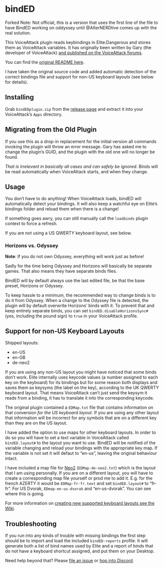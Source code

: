 # bindED

Forked Note: Not official, this is a version that uses the first line of the file to have BindED working on oddyssey until @AlterNERDtive comes up with the real solution.

This VoiceAttack plugin reads keybindings in Elite:Dangerous and stores them as
VoiceAttack variables. It has originally been written by Gary (the developer of
VoiceAttack) [and published on the VoiceAttack
forums](https://forum.voiceattack.com/smf/index.php?topic=564.0).

You can find the [original README here](ReadMe.txt).

I have taken the original source code and added automatic detection of the
correct bindings file and support for non-US keyboard layouts (see below for
details).

## Installing

Grab `bindEDplugin.zip` from the [release
page](https://github.com/alterNERDtive/bindED/releases/latest) and extract it
into your VoiceAttack’s `Apps` directory.

## Migrating from the Old Plugin

If you use this as a drop-in replacement for the initial version all commands
invoking the plugin will throw an error message. Gary has asked me to change the
plugin’s GUID, and the plugin with the old one will no longer be found.

_That is irrelevant in basically all cases and can safely be ignored_. Binds
will be read automatically when VoiceAttack starts, and when they change.

## Usage

You don’t have to do anything! When VoiceAttack loads, bindED will automatically
detect your bindings. It will also keep a watchful eye on Elite’s bindings
folder and reload them when there is a change!

If something goes awry, you can still manually call the `loadbinds` plugin
context to force a refresh.

If you are not using a US QWERTY keyboard layout, see below.

### Horizons vs. Odyssey

**Note**: If you do not own Odyssey, everything will work just as before!

Sadly for the time being Odyssey and Horizons will basically be separate games.
That also means they have separate binds files.

BindED will by default always use the last edited file, be that the base preset,
Horizons or Odyssey.

To keep hassle to a minimum, the recommended way to change binds is to do it
from Odyssey. When a change to the Odyssey file is detected, the plugin will
by default overwrite Horizons’ binds with it. To prevent that and keep entirely
separate binds, you can set `bindED.disableHorizonsSync#` (yes, including the
pound sign) to `true` in your VoiceAttack profile.

## Support for non-US Keyboard Layouts

Shipped layouts:
* en-US
* en-GB
* de-neo2

If you are using any non-US layout you might have noticed that some binds don’t
work. Elite internally uses keycode values (a number assigned to each key on the
keyboard) for its bindings but for some reason both displays and saves them as
keysyms (the label on the key), according to the UK QWERTY keyboard layout. That
means VoiceAttack can’t just send the keysym it reads from a binding, it has to
translate it into the corresponding keycode.

The original plugin contained a `EDMap.txt` file that contains information on
that conversion _for the US keyboard layout_. If you are using any other layout
that information will be incorrect for any symbols that are on a different key
than they are on the US layout.

I have added the option to use maps for other keyboard layouts. In order to do
so you will have to set a text variable in VoiceAttack called `bindED.layout#`
to the layout you want to use. BindED will be notified of the variable changing
and reload your bindings with the appropriate key map. If the variable is not
set it will defaut to “en-us”, leaving the original behaviour intact.

I have included a map file for [Neo2](https://neo-layout.org)
(`EDMap-de-neo2.txt`) which is the layout that I am using personally. If you are
on a different layout, you will have to create a corresponding map file yourself
or prod me to add it. E.g. for the french AZERTY it would be `EDMap-fr-fr.text`
and set `bindED.layout#` to “fr-fr”. For US Dvorak, `EDmap-en-us-dvorak` and
“en-us-dvorak”. You can see where this is going.

For more information on [creating new supported keyboard layouts see the
Wiki](https://github.com/alterNERDtive/bindED/wiki/Keyboard-Layouts).

## Troubleshooting

If you run into any kinds of trouble with missing bindings the first step should
be to import and load the included `bindED-reports` profile. It will generate
both a list of bind names used by Elite and a report of binds that do not have a
keyboard shortcut assigned, and put them on your Desktop.

Need help beyond that? Please [file an
issue](https://github.com/alterNERDtive/bindED/issues/new) or [hop into
Discord](https://discord.gg/YeXh2s5UC6).
